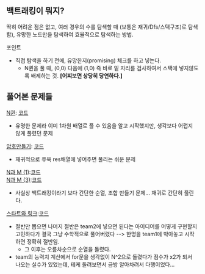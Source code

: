 ## 백트래킹이 뭐지?
딱히 어려운 점은 없고, 여러 경우의 수를 탐색할 때 (보통은 재귀/Dfs/스택구조)로 탐색함), 유망한 노드만을 탐색하여 효율적으로 탐색하는 방법.

포인트
- 직접 탐색을 하기 전에, 유망한지(promising) 체크를 하고 넣는다.
	- N퀸을 풀 때, (0,0) 다음에 (1,0) 즉 바로 밑 자리를 검사하여서 스택에 넣지않도록 배제하는 것. __[어찌보면 상당히 당연하다.]__

## 풀어본 문제들
[N퀸](https://www.acmicpc.net/problem/9663): [코드](https://github.com/woog2roid/PS-in-army.../blob/main/9663.cpp)  
- 유명한 문제라 이미 1차원 배열로 풀 수 있음을 알고 시작했지만, 생각보다 어렵지 않게 풀렸던 문제

[암호만들기](https://www.acmicpc.net/problem/1759): [코드](https://github.com/woog2roid/PS-in-army.../blob/main/1759.cpp)  
- 재귀적으로 쭈욱 res배열에 넣어주면 풀리는 쉬운 문제

[N과 M (1)](https://www.acmicpc.net/problem/15649):[코드](https://github.com/woog2roid/PS-in-army.../blob/main/15649.cpp)  
[N과 M (3)](https://www.acmicpc.net/problem/15651):[코드](https://github.com/woog2roid/PS-in-army.../blob/main/15651.cpp)
- 사실상 백트래킹이라기 보다 간단한 순열, 조합 만들기 문제... 재귀로 간단히 풀린다.

[스타트와 링크](https://www.acmicpc.net/problem/14889):[코드](https://github.com/woog2roid/PS-in-army.../blob/main/14889.cpp)  
- 절반만 뽑으면 나머지 절반은 team2에 넣으면 된다는 아이디어를 어떻게 구현할지 고민하다가 결국 그냥 수학적으로 풀어버렸다 --> 한명을 team1에 박아놓고 시작하면 정확히 절반임.
	- 그 이후는 오름차순으로 순열을 돌렸다.
- team의 능력치 계산에서 for문을 생각없이 N^2으로 돌렸다가 점수가 x2가 되서 나오는 실수가 있었는데, 테케 돌려보면서 금방 알아차려서 다행이었다...